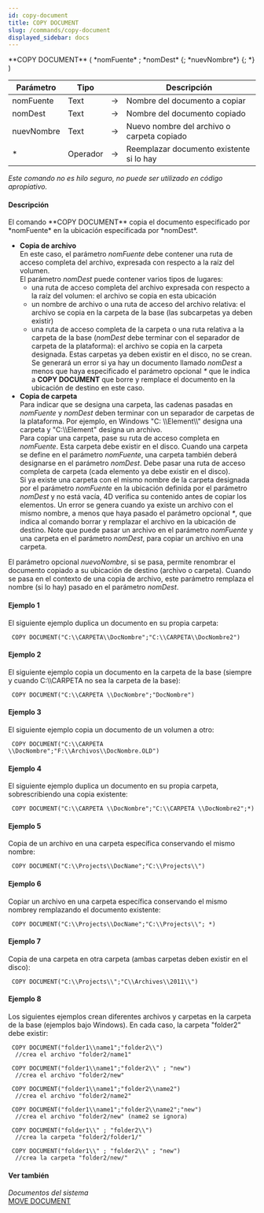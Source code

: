 ```yaml
---
id: copy-document
title: COPY DOCUMENT
slug: /commands/copy-document
displayed_sidebar: docs
---
```


<!--REF #_command_.COPY DOCUMENT.Syntax-->**COPY DOCUMENT** ( *nomFuente* ; *nomDest* {; *nuevNombre*} {; *} )<!-- END REF-->
<!--REF #_command_.COPY DOCUMENT.Params-->
| Parámetro | Tipo |  | Descripción |
| --- | --- | --- | --- |
| nomFuente | Text | &#8594;  | Nombre del documento a copiar |
| nomDest | Text | &#8594;  | Nombre del documento copiado |
| nuevNombre | Text | &#8594;  | Nuevo nombre del archivo o carpeta copiado |
| * | Operador | &#8594;  | Reemplazar documento existente si lo hay |

<!-- END REF-->

*Este comando no es hilo seguro, no puede ser utilizado en código apropiativo.*


#### Descripción 

<!--REF #_command_.COPY DOCUMENT.Summary-->El comando **COPY DOCUMENT** copia el documento especificado por *nomFuente* en la ubicación especificada por *nomDest*.<!-- END REF--> 

* **Copia de archivo**  
En este caso, el parámetro *nomFuente* debe contener una ruta de acceso completa del archivo, expresada con respecto a la raíz del volumen.  
El parámetro *nomDest* puede contener varios tipos de lugares:  
   * una ruta de acceso completa del archivo expresada con respecto a la raíz del volumen: el archivo se copia en esta ubicación  
   * un nombre de archivo o una ruta de acceso del archivo relativa: el archivo se copia en la carpeta de la base (las subcarpetas ya deben existir)  
   * una ruta de acceso completa de la carpeta o una ruta relativa a la carpeta de la base (*nomDest* debe terminar con el separador de carpeta de la plataforma): el archivo se copia en la carpeta designada. Estas carpetas ya deben existir en el disco, no se crean.  
Se generará un error si ya hay un documento llamado *nomDest* a menos que haya especificado el parámetro opcional *\** que le indica a **COPY DOCUMENT** que borre y remplace el documento en la ubicación de destino en este caso.
* **Copia de carpeta**  
Para indicar que se designa una carpeta, las cadenas pasadas en *nomFuente* y *nomDest* deben terminar con un separador de carpetas de la plataforma. Por ejemplo, en Windows "C: \\\\Element\\\\" designa una carpeta y "C:\\\\Element" designa un archivo.  
Para copiar una carpeta, pase su ruta de acceso completa en *nomFuente*. Esta carpeta debe existir en el disco. Cuando una carpeta se define en el parámetro *nomFuente*, una carpeta también deberá designarse en el parámetro *nomDest*. Debe pasar una ruta de acceso completa de carpeta (cada elemento ya debe existir en el disco).  
Si ya existe una carpeta con el mismo nombre de la carpeta designada por el parámetro *nomFuente* en la ubicación definida por el parámetro *nomDest* y no está vacía, 4D verifica su contenido antes de copiar los elementos. Un error se genera cuando ya existe un archivo con el mismo nombre, a menos que haya pasado el parámetro opcional *\**, que indica al comando borrar y remplazar el archivo en la ubicación de destino.
Note que puede pasar un archivo en el parámetro *nomFuente* y una carpeta en el parámetro *nomDest*, para copiar un archivo en una carpeta.  
  
El parámetro opcional *nuevoNombre*, si se pasa, permite renombrar el documento copiado a su ubicación de destino (archivo o carpeta). Cuando se pasa en el contexto de una copia de archivo, este parámetro remplaza el nombre (si lo hay) pasado en el parámetro *nomDest*.

#### Ejemplo 1 

El siguiente ejemplo duplica un documento en su propia carpeta:

```4d
 COPY DOCUMENT("C:\\CARPETA\\DocNombre";"C:\\CARPETA\\DocNombre2")
```

#### Ejemplo 2 

El siguiente ejemplo copia un documento en la carpeta de la base (siempre y cuando C:\\\\CARPETA no sea la carpeta de la base):

```4d
 COPY DOCUMENT("C:\\CARPETA \\DocNombre";"DocNombre")
```

#### Ejemplo 3 

El siguiente ejemplo copia un documento de un volumen a otro:

```4d
 COPY DOCUMENT("C:\\CARPETA \\DocNombre";"F:\\Archivos\\DocNombre.OLD")
```

#### Ejemplo 4 

El siguiente ejemplo duplica un documento en su propia carpeta, sobrescribiendo una copia existente:

```4d
 COPY DOCUMENT("C:\\CARPETA \\DocNombre";"C:\\CARPETA \\DocNombre2";*)
```

#### Ejemplo 5 

Copia de un archivo en una carpeta específica conservando el mismo nombre:

```4d
 COPY DOCUMENT("C:\\Projects\\DocName";"C:\\Projects\\")
```

#### Ejemplo 6 

Copiar un archivo en una carpeta específica conservando el mismo nombrey remplazando el documento existente:

```4d
 COPY DOCUMENT("C:\\Projects\\DocName";"C:\\Projects\\"; *)
```

#### Ejemplo 7 

Copia de una carpeta en otra carpeta (ambas carpetas deben existir en el disco):

```4d
 COPY DOCUMENT("C:\\Projects\\";"C\\Archives\\2011\\")
```

#### Ejemplo 8 

Los siguientes ejemplos crean diferentes archivos y carpetas en la carpeta de la base (ejemplos bajo Windows). En cada caso, la carpeta "folder2" debe existir:

```4d
 COPY DOCUMENT("folder1\\name1";"folder2\\")
  //crea el archivo "folder2/name1"
 
 COPY DOCUMENT("folder1\\name1";"folder2\\" ; "new")
  //crea el archivo "folder2/new"
 
 COPY DOCUMENT("folder1\\name1";"folder2\\name2")
  //crea el archivo "folder2/name2"
 
 COPY DOCUMENT("folder1\\name1";"folder2\\name2";"new")
  //crea el archivo "folder2/new" (name2 se ignora)
 
 COPY DOCUMENT("folder1\\" ; "folder2\\")
  //crea la carpeta "folder2/folder1/"
 
 COPY DOCUMENT("folder1\\" ; "folder2\\" ; "new")
  //crea la carpeta "folder2/new/"
```

#### Ver también 

*Documentos del sistema*  
[MOVE DOCUMENT](move-document.md)  